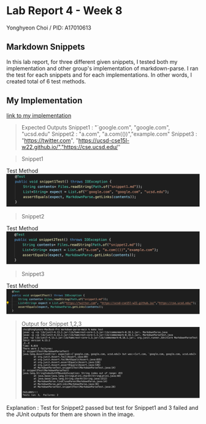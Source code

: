 # Lab Report 4 - Week 8

Yonghyeon Choi / PID: A17010613

## Markdown Snippets
In this lab report, for three different given snippets, I tested both my implementation and 
other group's implementation of markdown-parse. I ran the test for each snippets and for each
implementations. In other words, I created total of 6 test methods. 





## My Implementation
[link to my implementation](https://github.com/choi8616/markdown-parse.git)

> Expected Outputs 
Snippet1 : "`google.com", "google.com", "ucsd.edu"
Snippet2 : "a.com", "a.com(())","example.com"
Snippet3 : "https://twitter.com", "https://ucsd-cse15l-w22.github.io/","https://cse.ucsd.edu/"



> Snippet1

Test Method
![Image](snippet1Test.png)



> Snippet2

Test Method
![Image](snippet2Test.png)



> Snippet3

Test Method
![Image](snippet3Test.png)




> Output for Snippet 1,2,3
![Image](myCodeResult.png)

Explanation : Test for Snippet2 passed but test for Snippet1 and 3 failed and the JUnit outputs 
for them are shown in the image.

